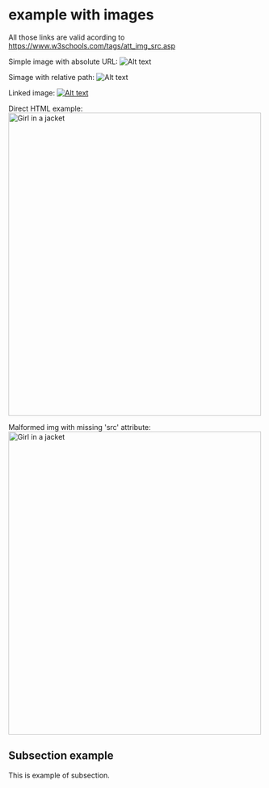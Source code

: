 # example with images

All those links are valid acording to https://www.w3schools.com/tags/att_img_src.asp


Simple image with absolute URL:
![Alt text](http://www.example.com/image.gif "an image")

Simage with relative path:
![Alt text](../image.gif "an image")

Linked image:
[![Alt text](http://www.example.com/image.gif)](http://www.example.com)

Direct HTML example:
<img src="img_girl2.jpg" alt="Girl in a jacket" width="500" height="600"> 
 
Malformed img with missing 'src' attribute:
<img alt="Girl in a jacket" width="500" height="600"> 


## <a name="subsection_example"></a> Subsection example

This is example of subsection.
